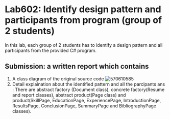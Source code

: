 ﻿# Lab602: Identify design pattern and participants from program (group of 2 students)

In this lab, each group of 2 students has to identify a design pattern and all participants 
from the provided C# program. 

## Submission: a written report which contains

1. A class diagram of the original source code
![570610585](http://i.imgur.com/bapWRFR.jpg)
2. Detail explaination about the identified pattern and all the parcipants
ans : There are abstract factory (Document class), concrete factory(Resume and report classes), abstract product(Page
class) and product(SkillPage, EducationPage, ExperiencePage, IntroductionPage, ResultsPage, ConclusionPage,
SummaryPage and BibliographyPage classes).
